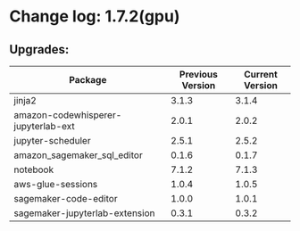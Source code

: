 # Change log: 1.7.2(gpu)

## Upgrades: 

Package | Previous Version | Current Version
---|---|---
jinja2|3.1.3|3.1.4
amazon-codewhisperer-jupyterlab-ext|2.0.1|2.0.2
jupyter-scheduler|2.5.1|2.5.2
amazon_sagemaker_sql_editor|0.1.6|0.1.7
notebook|7.1.2|7.1.3
aws-glue-sessions|1.0.4|1.0.5
sagemaker-code-editor|1.0.0|1.0.1
sagemaker-jupyterlab-extension|0.3.1|0.3.2
